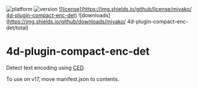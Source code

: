 ![platform](https://img.shields.io/static/v1?label=platform&message=osx-64%20|%20win-32%20|%20win-64&color=blue)
![version](https://img.shields.io/badge/version-17%2B-3E8B93)
[![license](https://img.shields.io/github/license/miyako/
4d-plugin-compact-enc-det)](LICENSE)
![downloads](https://img.shields.io/github/downloads/miyako/
4d-plugin-compact-enc-det/total)

# 4d-plugin-compact-enc-det
Detect text encoding using [CED](https://github.com/google/compact_enc_det).

To use on v17, move manifest.json to contents.
